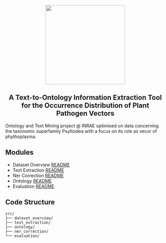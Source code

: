 
<p align="center">
  <img src="https://github.com/e-lubrini/psylve/blob/main/img/logos/logo_g.png" width="250" />
</p>

<h2 align="center">A Text-to-Ontology Information
Extraction Tool<br>for the Occurrence
Distribution of Plant Pathogen Vectors</h2>

Ontology and Text Mining project @ INRAE optimised on data concerning the taxonomic superfamily Psylloidea with a focus on its role as vecor of phythoplasma.

## Modules
- Dataset Overview [README](https://github.com/e-lubrini/PsylVe/blob/main/src/dataset_overview/README.md)
- Text Extraction [README](https://github.com/e-lubrini/PsylVe/blob/main/src/text_extraction/README.md)
- Ner Correction [README](https://github.com/e-lubrini/PsylVe/blob/main/src/ner_correction/README.md)
- Ontology [README](https://github.com/e-lubrini/psylve/tree/main/src/ontology/README.md)
- Evaluation [README](https://github.com/e-lubrini/psylve/tree/main//srcevaluation/README.md)

## Code Structure
  
    src/
    ├── dataset_overview/
    ├── text_extraction/
    ├── ontology/
    ├── ner_correction/
    └── evaluation/
